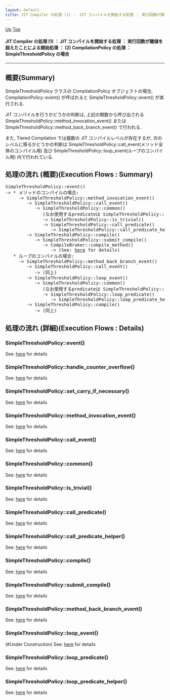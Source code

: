 ```yaml
---
layout: default
title: JIT Compiler の処理 (1) ： JIT コンパイルを開始する処理 ： 実行回数が閾値を超えたことによる開始処理 ： (2) CompilationPolicy の処理 ： SimpleThresholdPolicy の場合 
---
```

[Up](noi9gh3rMo.html) [Top](../index.html)

#### JIT Compiler の処理 (1) ： JIT コンパイルを開始する処理 ： 実行回数が閾値を超えたことによる開始処理 ： (2) CompilationPolicy の処理 ： SimpleThresholdPolicy の場合 

--- 
## 概要(Summary)
SimpleThresholdPolicy クラスの CompilationPolicy オブジェクトの場合, 
CompilationPolicy::event() が呼ばれると SimpleThresholdPolicy::event() が実行される.

JIT コンパイルを行うかどうかの判断は,
上記の関数から呼び出される SimpleThresholdPolicy::method_invocation_event() または SimpleThresholdPolicy::method_back_branch_event() で行われる.

また, Tiered Compilation では複数の JIT コンパイルレベルが存在するが,
次のレベルに移るかどうかの判断は
SimpleThresholdPolicy::call_event(メソッド全体のコンパイル用) 及び
SimpleThresholdPolicy::loop_event(ループのコンパイル用) 内で行われている.

## 処理の流れ (概要)(Execution Flows : Summary)
<div class="flow-abst"><pre>
SimpleThresholdPolicy::event()
-&gt; * メソッドのコンパイルの場合:
     -&gt; SimpleThresholdPolicy::method_invocation_event()
        -&gt; SimpleThresholdPolicy::call_event()
           -&gt; SimpleThresholdPolicy::common()
              (なお使用するpredicateは SimpleThresholdPolicy::call_predicate())
              -&gt; SimpleThresholdPolicy::is_trivial()
              -&gt; SimpleThresholdPolicy::call_predicate()
                 -&gt; SimpleThresholdPolicy::call_predicate_helper()
        -&gt; SimpleThresholdPolicy::compile()
           -&gt; SimpleThresholdPolicy::submit_compile()
              -&gt; CompileBroker::compile_method()
                 -&gt; (See: <a href="nobV3Ayv16.html">here</a> for details)
   * ループのコンパイルの場合:
     -&gt; SimpleThresholdPolicy::method_back_branch_event()
        -&gt; SimpleThresholdPolicy::call_event()
           -&gt; (同上)
        -&gt; SimpleThresholdPolicy::loop_event()
           -&gt; SimpleThresholdPolicy::common()
              (なお使用するpredicateは SimpleThresholdPolicy::loop_predicate())
              -&gt; SimpleThresholdPolicy::loop_predicate()
                 -&gt; SimpleThresholdPolicy::loop_predicate_helper()
        -&gt; SimpleThresholdPolicy::compile()
           -&gt; (同上)
</pre></div>

## 処理の流れ (詳細)(Execution Flows : Details)
### SimpleThresholdPolicy::event()
See: [here](no285645N2.html) for details
### SimpleThresholdPolicy::handle_counter_overflow()
See: [here](no10981dre.html) for details
### SimpleThresholdPolicy::set_carry_if_necessary()
See: [here](no109813UH.html) for details
### SimpleThresholdPolicy::method_invocation_event()
See: [here](no285646qN.html) for details
### SimpleThresholdPolicy::call_event()
See: [here](no109816eQ.html) for details
### SimpleThresholdPolicy::common()
See: [here](no10981U6Q.html) for details
### SimpleThresholdPolicy::is_trivial()
See: [here](no10981cQx.html) for details
### SimpleThresholdPolicy::call_predicate()
See: [here](no10981aOj.html) for details
### SimpleThresholdPolicy::call_predicate_helper()
See: [here](no10981Xxn.html) for details

### SimpleThresholdPolicy::compile()
See: [here](no28564VHV.html) for details
### SimpleThresholdPolicy::submit_compile()
See: [here](no28564Ivm.html) for details

### SimpleThresholdPolicy::method_back_branch_event()
See: [here](no28564xyL.html) for details
### SimpleThresholdPolicy::loop_event()
(#Under Construction)
See: [here](no109813nu.html) for details
### SimpleThresholdPolicy::loop_predicate()
See: [here](no10981GCr.html) for details
### SimpleThresholdPolicy::loop_predicate_helper()
See: [here](no10981s0S.html) for details






